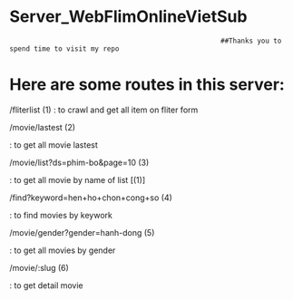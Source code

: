 # Server_WebFlimOnlineVietSub

                                                        ##Thanks you to spend time to visit my repo
# Here are some routes in this server:

/fliterlist (1)
: to crawl and get all item on fliter form 

/movie/lastest (2)

: to get all movie lastest

/movie/list?ds=phim-bo&page=10 (3)

: to get all movie by name of list [(1)]


/find?keyword=hen+ho+chon+cong+so (4)

: to find movies by keywork

/movie/gender?gender=hanh-dong (5)

: to get all movies by gender


/movie/:slug (6)

: to get detail movie 

